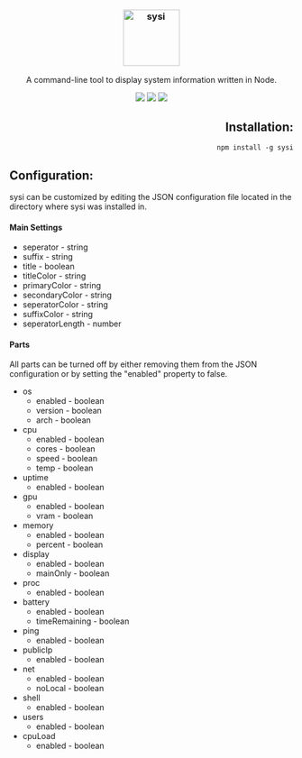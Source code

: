 <h3 align="center">
  <img src="https://user-images.githubusercontent.com/17516174/88907881-767c4780-d259-11ea-883a-48380c849a0e.png" alt="sysi" height="100px">
</h3>
<p align="center">A command-line tool to display system information written in Node.</p>

<p align="center">
  <a href="https://github.com/puf17640/sysi/LICENSE.md"><img src="https://img.shields.io/github/license/puf17640/sysi"></a>
  <!-- <a href="https://github.com/puf17640/sysi/releases"><img src="https://img.shields.io/github/release/puf17640/sysi.svg"></a><br/> -->
  <a href="https://github.com/puf17640/sysi/issues"><img src="https://img.shields.io/github/issues-raw/puf17640/sysi"></a>
  <a href="https://badges.pufler.dev"><img src="https://badges.pufler.dev/visits/puf17640/sysi?label=visits"></a>
</p>

<div align="right">
  <h2>Installation:</h2>
  <code>npm install -g sysi</code>
</div>

<div align="left">
  <h2>Configuration:</h2>
  sysi can be customized by editing the JSON configuration file located in the directory where sysi was installed in.
  
  <h4>Main Settings</h4>
  <ul>
    <li>seperator - string</li>
    <li>suffix - string</li>
    <li>title - boolean</li>
    <li>titleColor - string</li>
    <li>primaryColor - string</li>
    <li>secondaryColor - string</li>
    <li>seperatorColor - string</li>
    <li>suffixColor - string</li>
    <li>seperatorLength - number</li>
  </ul>
  
  <h4>Parts</h4>
  All parts can be turned off by either removing them from the JSON configuration or by setting the "enabled" property to false.
  <ul>
    <li>os
      <ul>
        <li>enabled - boolean</li>
        <li>version - boolean</li>
        <li>arch - boolean</li>
      </ul>
    </li>
    <li>cpu
      <ul>
        <li>enabled - boolean</li>
        <li>cores - boolean</li>
        <li>speed - boolean</li>
        <li>temp - boolean</li>
      </ul>
    </li>
    <li>uptime
      <ul>
        <li>enabled - boolean</li>
      </ul>
    </li>
    <li>gpu
      <ul>
        <li>enabled - boolean</li>
        <li>vram - boolean</li>
      </ul>
    </li>
    <li>memory
      <ul>
        <li>enabled - boolean</li>
        <li>percent - boolean</li>
      </ul>
    </li>
    <li>display
      <ul>
        <li>enabled - boolean</li>
        <li>mainOnly - boolean</li>
      </ul>
    </li>
    <li>proc
      <ul>
        <li>enabled - boolean</li>
      </ul>
    </li>
    <li>battery
      <ul>
        <li>enabled - boolean</li>
        <li>timeRemaining - boolean</li>
      </ul>
    </li>
    <li>ping
      <ul>
        <li>enabled - boolean</li>
      </ul>
    </li>
    <li>publicIp
      <ul>
        <li>enabled - boolean</li>
      </ul>
    </li>
    <li>net
      <ul>
        <li>enabled - boolean</li>
        <li>noLocal - boolean</li>
      </ul>
    </li>
    <li>shell
      <ul>
        <li>enabled - boolean</li>
      </ul>
    </li>
    <li>users
      <ul>
        <li>enabled - boolean</li>
      </ul>
    </li>
    <li>cpuLoad
      <ul>
        <li>enabled - boolean</li>
      </ul>
    </li>
  </ul>
</div>
